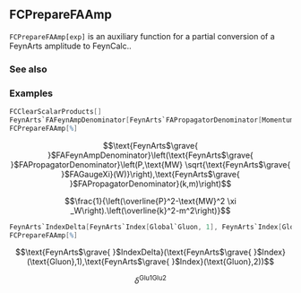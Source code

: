 ##  FCPrepareFAAmp 

`FCPrepareFAAmp[exp]`  is an auxiliary function for a partial conversion of a FeynArts amplitude to FeynCalc..

###  See also 

###  Examples 

```mathematica
FCClearScalarProducts[]
FeynArts`FAFeynAmpDenominator[FeynArts`FAPropagatorDenominator[Momentum[P, D], MW Sqrt[FeynArts`FAGaugeXi[W]]], FeynArts`FAPropagatorDenominator[Momentum[k, D], m]]
FCPrepareFAAmp[%]
```

$$\text{FeynArts$\grave{ }$FAFeynAmpDenominator}\left(\text{FeynArts$\grave{ }$FAPropagatorDenominator}\left(P,\text{MW} \sqrt{\text{FeynArts$\grave{ }$FAGaugeXi}(W)}\right),\text{FeynArts$\grave{ }$FAPropagatorDenominator}(k,m)\right)$$

$$\frac{1}{\left(\overline{P}^2-\text{MW}^2 \xi _W\right).\left(\overline{k}^2-m^2\right)}$$

```mathematica
FeynArts`IndexDelta[FeynArts`Index[Global`Gluon, 1], FeynArts`Index[Global`Gluon, 2]]
FCPrepareFAAmp[%]
```

$$\text{FeynArts$\grave{ }$IndexDelta}(\text{FeynArts$\grave{ }$Index}(\text{Gluon},1),\text{FeynArts$\grave{ }$Index}(\text{Gluon},2))$$

$$\delta ^{\text{Glu1}\text{Glu2}}$$